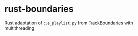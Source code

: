 # rust-boundaries

Rust adaptation of `cue_playlist.py` from [TrackBoundaries](https://github.com/Warblefly/TrackBoundaries) with multithreading

